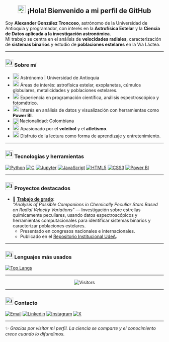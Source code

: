 <h2 align="center">
  <img width="25" height="25" alt="image" src="https://github.com/user-attachments/assets/53ec1c6c-e266-4c5e-bee7-e41cf99bae2f" />
 ¡Hola! Bienvenido a mi perfil de GitHub
</h2>

Soy **Alexander González Troncoso**, astrónomo de la Universidad de Antioquia y programador, con interés en la **Astrofísica Estelar** y la **Ciencia de Datos aplicada a la investigación astronómica**.  
Mi trabajo se centra en el análisis de **velocidades radiales**, caracterización de **sistemas binarios** y estudio de **poblaciones estelares** en la Vía Láctea.

---

### <img width="25" height="25" alt="image" src="https://github.com/user-attachments/assets/d734b729-20a7-4184-9a23-808584731beb" /> Sobre mí
- <img width="20" height="20" alt="image" src="https://github.com/user-attachments/assets/7a236ddb-4475-41d4-99db-f31de6f1838e" /> Astrónomo | Universidad de Antioquia  
- <img width="20" height="20" alt="image" src="https://github.com/user-attachments/assets/f12a93b4-2e94-456d-bc13-ce08b47bf333" /> Áreas de interés: astrofísica estelar, exoplanetas, cúmulos globulares, metalicidades y poblaciones estelares.  
- <img width="20" height="20" alt="image" src="https://github.com/user-attachments/assets/f583d483-3c57-4637-823c-f07be5288a85" /> Experiencia en programación científica, análisis espectroscópico y fotométrico.  
- <img width="20" height="20" alt="image" src="https://github.com/user-attachments/assets/635f9a76-0176-4469-bb39-aefa09c58d23" /> Interés en análisis de datos y visualización con herramientas como **Power BI**.  
- <img src="https://cdn-icons-png.flaticon.com/512/197/197575.png" width="18" style="vertical-align: middle;"/> Nacionalidad: Colombiana  
- <img width="20" height="20" alt="image" src="https://github.com/user-attachments/assets/852fda9e-1436-4d2d-be97-91fb0a11706d" /> Apasionado por el **voleibol** y el **atletismo**.  
- <img width="20" height="20" alt="image" src="https://github.com/user-attachments/assets/50f739cc-f157-4372-a3f8-e7964d23c2b5" /> Disfruto de la lectura como forma de aprendizaje y entretenimiento.  

---

### <img width="25" height="25" alt="image" src="https://github.com/user-attachments/assets/241206bd-0825-40d5-aab2-d1ce3980fe57" /> Tecnologías y herramientas
[![Python](https://img.shields.io/badge/-Python-3776AB?style=flat&logo=python&logoColor=white)]()
[![C](https://img.shields.io/badge/-C-A8B9CC?style=flat&logo=c&logoColor=white)]()
[![Jupyter](https://img.shields.io/badge/-Jupyter-F37626?style=flat&logo=Jupyter&logoColor=white)]()
[![JavaScript](https://img.shields.io/badge/-JavaScript-F7DF1E?style=flat&logo=javascript&logoColor=black)]()
[![HTML5](https://img.shields.io/badge/-HTML5-E34F26?style=flat&logo=HTML5&logoColor=white)]()
[![CSS3](https://img.shields.io/badge/-CSS3-1572B6?style=flat&logo=CSS3&logoColor=white)]()
[![Power BI](https://img.shields.io/badge/-Power%20BI-F2C811?style=flat&logo=powerbi&logoColor=black)]()

---

### <img width="25" height="25" alt="image" src="https://github.com/user-attachments/assets/a7090be0-bdc6-40f6-af78-3c078a39bd43" /> Proyectos destacados
- 📂 [**Trabajo de grado**](https://alexgtroncoso.github.io/):  
  *"Analysis of Possible Companions in Chemically Peculiar Stars Based on Radial Velocity Variations"* — Investigación sobre estrellas químicamente peculiares, usando datos espectroscópicos y herramientas computacionales para identificar sistemas binarios y caracterizar poblaciones estelares.  
  - Presentado en congresos nacionales e internacionales.  
  - Publicado en el [Repositorio Institucional UdeA](https://hdl.handle.net/10495/45848).

---

### <img width="25" height="25" alt="image" src="https://github.com/user-attachments/assets/32a1cfd9-c9ac-423c-8545-3cd95b1470cc" /> Lenguajes más usados
[![Top Langs](https://github-readme-stats.vercel.app/api/top-langs/?username=AlexGTroncoso&hide=html&layout=compact&theme=dracula)](https://github.com/anuraghazra/github-readme-stats)

---

<p align="center">
  <img src="https://visitor-badge.laobi.icu/badge?page_id=AlexGTroncoso.AlexGTroncoso" alt="Visitors">
</p>

---

### <img width="25" height="25" alt="image" src="https://github.com/user-attachments/assets/6131f514-767f-4e08-b7dd-560ebcf29d7d" /> Contacto
[![Email](https://img.shields.io/badge/-Email-D14836?style=flat&logo=gmail&logoColor=white)](mailto:alexander.gonzalezt@udea.edu.co)
[![Linkedin](https://img.shields.io/badge/-LinkedIn-%230A66C2?style=flat&logo=linkedin)](https://www.linkedin.com/in/alexander-gonz%C3%A1lez-troncoso-5b6253281/)
[![Instagram](https://img.shields.io/badge/-Instagram-%23E4405F?style=flat&logo=Instagram&logoColor=%23FFFFFF)](https://www.instagram.com/alexandert_07/)
[![X](https://img.shields.io/badge/-Twitter-%23000000?style=flat&logo=x&logoColor=%23FFFFFF)]()

---

✨ *Gracias por visitar mi perfil. La ciencia se comparte y el conocimiento crece cuando lo difundimos.*

